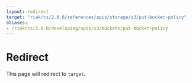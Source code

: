 ```yaml
---
layout: redirect
target: "riak/cs/2.0.0/references/apis/storage/s3/put-bucket-policy"
aliases:
- /riak/cs/2.0.0/developing/apis/s3/buckets/put-bucket-policy
---
```


# Redirect

This page will redirect to `target`.
